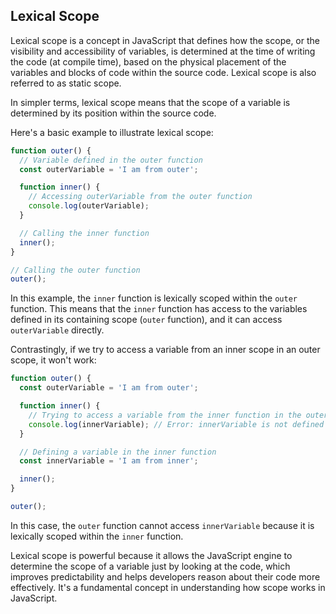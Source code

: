 ## Lexical Scope

Lexical scope is a concept in JavaScript that defines how the scope, or the visibility and accessibility of variables, is determined at the time of writing the code (at compile time), based on the physical placement of the variables and blocks of code within the source code. Lexical scope is also referred to as static scope.

In simpler terms, lexical scope means that the scope of a variable is determined by its position within the source code.

Here's a basic example to illustrate lexical scope:

```javascript
function outer() {
  // Variable defined in the outer function
  const outerVariable = 'I am from outer';

  function inner() {
    // Accessing outerVariable from the outer function
    console.log(outerVariable); 
  }

  // Calling the inner function
  inner();
}

// Calling the outer function
outer();
```

In this example, the `inner` function is lexically scoped within the `outer` function. This means that the `inner` function has access to the variables defined in its containing scope (`outer` function), and it can access `outerVariable` directly.

Contrastingly, if we try to access a variable from an inner scope in an outer scope, it won't work:

```javascript
function outer() {
  const outerVariable = 'I am from outer';

  function inner() {
    // Trying to access a variable from the inner function in the outer scope
    console.log(innerVariable); // Error: innerVariable is not defined
  }

  // Defining a variable in the inner function
  const innerVariable = 'I am from inner';

  inner();
}

outer();
```

In this case, the `outer` function cannot access `innerVariable` because it is lexically scoped within the `inner` function.

Lexical scope is powerful because it allows the JavaScript engine to determine the scope of a variable just by looking at the code, which improves predictability and helps developers reason about their code more effectively. It's a fundamental concept in understanding how scope works in JavaScript.